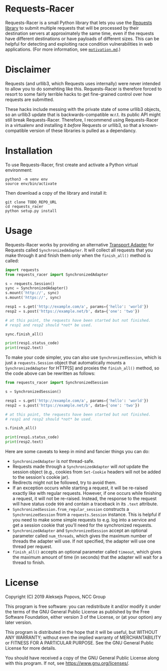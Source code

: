# Requests-Racer

Requests-Racer is a small Python library that lets you use the [Requests library](https://requests.readthedocs.io/) to submit multiple requests that will be processed by their destination servers at approximately the same time, even if the requests have different destinations or have payloads of different sizes. This can be helpful for detecting and exploiting race condition vulnerabilities in web applications. (For more information, see [`motivation.md`](motivation.md).)

# Disclaimer

Requests (and urllib3, which Requests uses internally) were never intended to allow you to do somehting like this. Requests-Racer is therefore forced to resort to some fairly terrible hacks to get fine-grained control over how requests are submitted.

These hacks include messing with the private state of some urllib3 objects, so an urllib3 update that is backwards-compatible w.r.t. its public API might still break Requests-Racer. Therefore, I recommend using Requests-Racer in a virtualenv and installing it *before* Requests or urllib3, so that a known-compatible version of these libraries is pulled as a dependancy.

# Installation

To use Requests-Racer, first create and activate a Python virtual environment:

```
python3 -m venv env
source env/bin/activate
```

Then download a copy of the library and install it:

```
git clone TODO_REPO_URL
cd requests_racer
python setup.py install
```

# Usage

Requests-Racer works by providing an alternative [Transport Adapter](https://requests.readthedocs.io/en/master/user/advanced/#transport-adapters) for Requests called `SynchronizedAdapter`. It will collect all requests that you make through it and finish them only when the `finish_all()` method is called:

```python
import requests
from requests_racer import SynchronizedAdapter

s = requests.Session()
sync = SynchronizedAdapter()
s.mount('http://', sync)
s.mount('https://', sync)

resp1 = s.get('http://example.com/a', params={'hello': 'world'})
resp2 = s.post('https://example.net/b', data={'one': 'two'})

# at this point, the requests have been started but not finished.
# resp1 and resp2 should *not* be used.

sync.finish_all()

print(resp1.status_code)
print(resp2.text)
```

To make your code simpler, you can also use `SynchronizedSession`, which is just a `requests.Session` object that automatically mounts a `SynchronizedAdapter` for HTTP[S] and proxies the `finish_all()` method, so the code above can be rewritten as follows:

```python
from requests_racer import SynchronizedSession

s = SynchronizedSession()

resp1 = s.get('http://example.com/a', params={'hello': 'world'})
resp2 = s.post('https://example.net/b', data={'one': 'two'})

# at this point, the requests have been started but not finished.
# resp1 and resp2 should *not* be used.

s.finish_all()

print(resp1.status_code)
print(resp2.text)
```

Here are some caveats to keep in mind and fancier things you can do:

- `SynchronizedAdapter` is *not* thread-safe.
- Requests made through a `SynchronizedAdapter` will *not* update the session object (e.g., cookies from `Set-Cookie` headers will not be added to the session's cookie jar).
- Redirects might not be followed, try to avoid them.
- If an exception occurs while starting a request, it will be re-raised exactly like with regular requests. However, if one occurs while finishing a request, it will not be re-raised. Instead, the response to the request will have status code `999` and contain a traceback in its `.text` attribute.
- `SynchronizedSession.from_regular_session` constructs a `SynchronizedSession` from a `requests.Session` instance. This is helpful if you need to make some simple requests to e.g. log into a service and get a session cookie that you'll need for the synchronized requests.
- `SynchronizedAdapter` and `SynchronizedSession` accept an optional parameter called `num_threads`, which gives the maximum number of threads the adapter will use. If not specified, the adapter will use one thread per request.
- `finish_all()` accepts an optional parameter called `timeout`, which gives the maximum amount of time (in seconds) that the adapter will wait for a thread to finish.

# License

Copyright (C) 2019 Aleksejs Popovs, NCC Group

This program is free software: you can redistribute it and/or modify
it under the terms of the GNU General Public License as published by
the Free Software Foundation, either version 3 of the License, or
(at your option) any later version.

This program is distributed in the hope that it will be useful,
but WITHOUT ANY WARRANTY; without even the implied warranty of
MERCHANTABILITY or FITNESS FOR A PARTICULAR PURPOSE. See the
GNU General Public License for more details.

You should have received a copy of the GNU General Public License
along with this program. If not, see <https://www.gnu.org/licenses/>.
